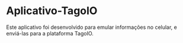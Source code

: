 # Aplicativo-TagoIO
Este aplicativo foi desenvolvido para emular informações no celular, e enviá-las para a plataforma TagoIO.
